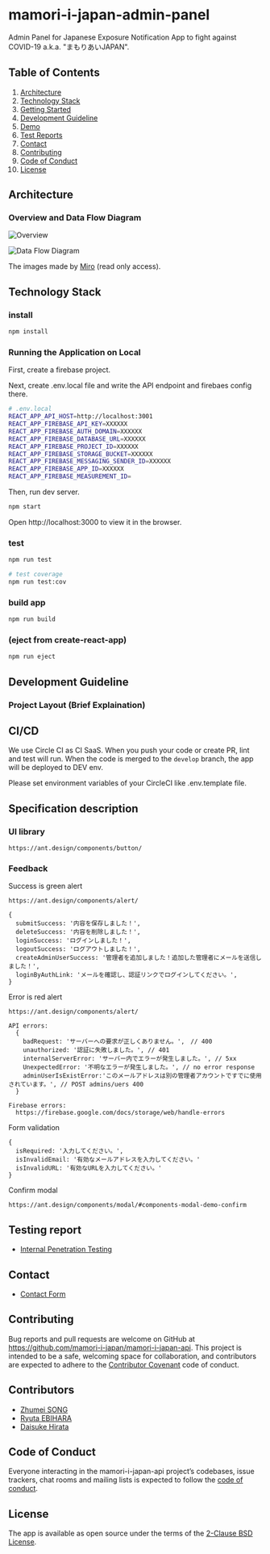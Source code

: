 # mamori-i-japan-admin-panel

Admin Panel for Japanese Exposure Notification App to fight against COVID-19 a.k.a. "まもりあいJAPAN".

## Table of Contents

1. [Architecture](#Architecture)
1. [Technology Stack](#Technology-Stack)
1. [Getting Started](#Getting-Started)
1. [Development Guideline](#Development-Guideline)
1. [Demo](#Demo)
1. [Test Reports](#Test-Reports)
1. [Contact](#Contact)
1. [Contributing](#Contributing)
1. [Code of Conduct](#Code-of-Conduct)
1. [License](#License)

## Architecture

### Overview and Data Flow Diagram

![Overview](./docs/overview.jpg)

![Data Flow Diagram](./docs/dfd.jpg)

The images made by [Miro](https://miro.com/app/board/o9J_ksGHtPE=/) (read only access).

## Technology Stack

### install

```sh
npm install
```

### Running the Application on Local


First, create a firebase project.

Next, create .env.local file and write the API endpoint and firebaes config there.

```sh
# .env.local
REACT_APP_API_HOST=http://localhost:3001
REACT_APP_FIREBASE_API_KEY=XXXXXX
REACT_APP_FIREBASE_AUTH_DOMAIN=XXXXXX
REACT_APP_FIREBASE_DATABASE_URL=XXXXXX
REACT_APP_FIREBASE_PROJECT_ID=XXXXXX
REACT_APP_FIREBASE_STORAGE_BUCKET=XXXXXX
REACT_APP_FIREBASE_MESSAGING_SENDER_ID=XXXXXX
REACT_APP_FIREBASE_APP_ID=XXXXXX
REACT_APP_FIREBASE_MEASUREMENT_ID=
```

Then, run dev server.

```sh
npm start
```

Open http://localhost:3000 to view it in the browser.

### test

```sh
npm run test

# test coverage
npm run test:cov
```

### build app

```sh
npm run build
```

### (eject from create-react-app)

```sh
npm run eject
```

## Development Guideline

### Project Layout (Brief Explaination)

## CI/CD

We use Circle CI as CI SaaS.
When you push your code or create PR, lint and test will run.
When the code is merged to the `develop` branch, the app will be deployed to DEV env.

Please set environment variables of your CircleCI like .env.template file.

## Specification description

### UI library

    https://ant.design/components/button/

### Feedback

Success is green alert

    https://ant.design/components/alert/

    {
      submitSuccess: '内容を保存しました！',
      deleteSuccess: '内容を削除しました！',
      loginSuccess: 'ログインしました！',
      logoutSuccess: 'ログアウトしました！',
      createAdminUserSuccess: '管理者を追加しました！追加した管理者にメールを送信しました！',
      loginByAuthLink: 'メールを確認し、認証リンクでログインしてください。',
    }

Error is red alert

    https://ant.design/components/alert/

    API errors:
      {
        badRequest: 'サーバーへの要求が正しくありません。',　// 400
        unauthorized: '認証に失敗しました。', // 401
        internalServerError: 'サーバー内でエラーが発生しました。', // 5xx
        UnexpectedError: '不明なエラーが発生しました。', // no error response
        adminUserIsExistError:'このメールアドレスは別の管理者アカウントですでに使用されています。', // POST admins/uers 400
      }

    Firebase errors:
      https://firebase.google.com/docs/storage/web/handle-errors

Form validation

    {
      isRequired: '入力してください。',
      isInvalidEmail: '有効なメールアドレスを入力してください。'
      isInvalidURL: '有効なURLを入力してください。'
    }

Confirm modal

    https://ant.design/components/modal/#components-modal-demo-confirm

## Testing report

- [Internal Penetration Testing](https://docs.google.com/document/d/1OfCHe0gPAP1MTm5kr68lDkvBgg1JImvt7TguHLq5NUs/edit?usp=sharing)

## Contact

- [Contact Form](https://docs.google.com/forms/d/e/1FAIpQLSfcGM9itQ3i--GN9FUsQpdlW58Ug4Y6lcnE11N-igILDJdZlw/viewform)

## Contributing

Bug reports and pull requests are welcome on GitHub at https://github.com/mamori-i-japan/mamori-i-japan-api. This project is intended to be a safe, welcoming space for collaboration, and contributors are expected to adhere to the [Contributor Covenant](http://contributor-covenant.org) code of conduct.

## Contributors

- [Zhumei SONG](https://github.com/zhumeisongsong)
- [Ryuta EBIHARA](https://github.com/ebiryu)
- [Daisuke Hirata](https://github.com/DaisukeHirata)

## Code of Conduct

Everyone interacting in the mamori-i-japan-api project’s codebases, issue trackers, chat rooms and mailing lists is expected to follow the [code of conduct](./CODE_OF_CONDUCT.md).

## License

The app is available as open source under the terms of the [2-Clause BSD License](https://opensource.org/licenses/BSD-2-Clause).

